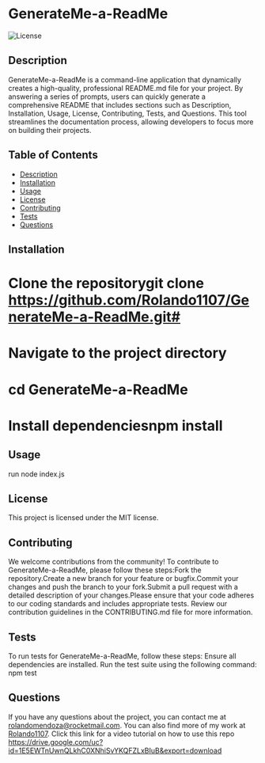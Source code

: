 # GenerateMe-a-ReadMe
  
  ![License](https://img.shields.io/badge/License-MIT-blue.svg)
  
  ## Description
  
  GenerateMe-a-ReadMe is a command-line application that dynamically creates a high-quality, professional README.md file for your project. By answering a series of prompts, users can quickly generate a comprehensive README that includes sections such as Description, Installation, Usage, License, Contributing, Tests, and Questions. This tool streamlines the documentation process, allowing developers to focus more on building their projects.
  
  ## Table of Contents
  
  - [Description](#description)
  - [Installation](#installation)
  - [Usage](#usage)
  - [License](#license)
  - [Contributing](#contributing)
  - [Tests](#tests)
  - [Questions](#questions)
  
  ## Installation
  
  # Clone the repositorygit clone https://github.com/Rolando1107/GenerateMe-a-ReadMe.git# 
  # Navigate to the project directory 
  # cd GenerateMe-a-ReadMe
  # Install dependenciesnpm install
  
  ## Usage
  
  run node index.js
  
  ## License
  
  This project is licensed under the MIT license.
  
  ## Contributing
  
  We welcome contributions from the community! To contribute to GenerateMe-a-ReadMe, please follow these steps:Fork the repository.Create a new branch for your feature or bugfix.Commit your changes and push the branch to your fork.Submit a pull request with a detailed description of your changes.Please ensure that your code adheres to our coding standards and includes appropriate tests. Review our contribution guidelines in the CONTRIBUTING.md file for more information.
  
  ## Tests
  
  To run tests for GenerateMe-a-ReadMe, follow these steps: Ensure all dependencies are installed. Run the test suite using the following command: npm test
  
  ## Questions
  
  If you have any questions about the project, you can contact me at [rolandomendoza@rocketmail.com](mailto:rolandomendoza@rocketmail.com). You can also find more of my work at [Rolando1107](https://github.com/Rolando1107).
  Click this link for a video tutorial on how to use this repo
  https://drive.google.com/uc?id=1E5EWTnUwnQLkhC0XNhiSvYKQFZLxBIuB&export=download
  
